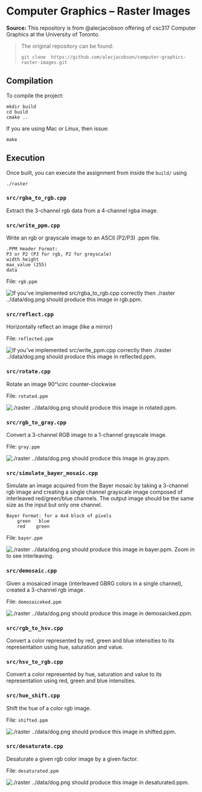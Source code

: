 # Computer Graphics – Raster Images

**Source:** This repository is from @alecjacobson offering of csc317 Computer Graphics at the University of Toronto. 

>The original repository can be found:
> 
>     git clone  https://github.com/alecjacobson/computer-graphics-raster-images.git

## Compilation

To compile the project:

    mkdir build
    cd build
    cmake ..

If you are using Mac or Linux, then issue:

    make

## Execution

Once built, you can execute the assignment from inside the `build/` using 

    ./raster

### `src/rgba_to_rgb.cpp`

Extract the 3-channel rgb data from a 4-channel rgba image.

### `src/write_ppm.cpp`

Write an rgb or grayscale image to an ASCII (P2/P3) .ppm file.

    .PPM Header Format:
    P3 or P2 (P3 for rgb, P2 for greyscale)
    width height
    max_value (255)
    data

File: `rgb.ppm`

![If you've implemented `src/rgba_to_rgb.cpp` correctly then `./raster
../data/dog.png` should produce this image in
`rgb.ppm`.](images/rgb.png) 

### `src/reflect.cpp`

Horizontally reflect an image (like a mirror)

File: `reflected.ppm`

![If you've implemented `src/write_ppm.cpp` correctly then `./raster
../data/dog.png` should produce this image in
`reflected.ppm`.](images/reflected.png) 

### `src/rotate.cpp`

Rotate an image 90^\circ   counter-clockwise

File: `rotated.ppm`

![`./raster
../data/dog.png` should produce this image in
`rotated.ppm`.](images/rotated.png) 

### `src/rgb_to_gray.cpp`

Convert a 3-channel RGB image to a 1-channel grayscale image.

File: `gray.ppm`

![`./raster
../data/dog.png` should produce this image in
`gray.ppm`.](images/gray.png) 

### `src/simulate_bayer_mosaic.cpp`

Simulate an image acquired from the Bayer mosaic by taking a 3-channel rgb image
and creating a single channel grayscale image composed of interleaved
red/green/blue channels. The output image should be the same size as the input but only one
channel.

    Bayer Format: for a 4x4 block of pixels
        green   blue
        red    green    

File: `bayer.ppm`

![`./raster
../data/dog.png` should produce this image in
`bayer.ppm`. **Zoom in** to see interleaving.](images/bayer.png) 

### `src/demosaic.cpp`

Given a mosaiced image (interleaved GBRG colors in a single channel), created a
3-channel rgb image.

File: `demosaiceked.ppm`

![`./raster ../data/dog.png` should produce this image in
`demosaicked.ppm`.](images/demosaicked.png) 

### `src/rgb_to_hsv.cpp`

Convert a color represented by red, green and blue intensities to its
representation using hue, saturation and value.

### `src/hsv_to_rgb.cpp`

Convert a color represented by hue, saturation and value to its representation
using red, green and blue intensities.

### `src/hue_shift.cpp`

Shift the hue of a color rgb image. 

File: `shifted.ppm`

![`./raster
../data/dog.png` should produce this image in
`shifted.ppm`.](images/shifted.png) 

### `src/desaturate.cpp`

Desaturate a given rgb color image by a given factor.

File: `desaturated.ppm`

![`./raster
../data/dog.png` should produce this image in
`desaturated.ppm`.](images/desaturated.png) 